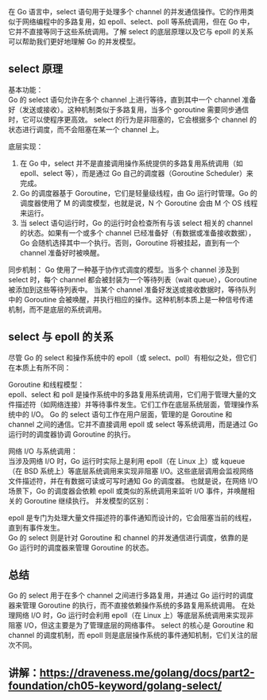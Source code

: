   在 Go 语言中，select 语句用于处理多个 channel 的并发通信操作。它的作用类似于网络编程中的多路复用，如 epoll、select、poll 等系统调用，但在 Go 中，它并不直接等同于这些系统调用。了解 select 的底层原理以及它与 epoll 的关系可以帮助我们更好地理解 Go 的并发模型。

## select 原理

基本功能：  
  Go 的 select 语句允许在多个 channel 上进行等待，直到其中一个 channel 准备好（发送或接收）。这种机制类似于多路复用，当多个 goroutine 需要同步通信时，它可以使程序更高效。
  select 的行为是非阻塞的，它会根据多个 channel 的状态进行调度，而不会阻塞在某一个 channel 上。  
  
底层实现：  
  1. 在 Go 中，select 并不是直接调用操作系统提供的多路复用系统调用（如 epoll、select 等），而是通过 Go 自己的调度器（Goroutine Scheduler）来完成。
  2. Go 的调度器基于 Goroutine，它们是轻量级线程，由 Go 运行时管理。Go 的调度器使用了 M 的调度模型，也就是说，N 个 Goroutine 会由 M 个 OS 线程来运行。
  3. 当 select 语句运行时，Go 的运行时会检查所有与该 select 相关的 channel 的状态。如果有一个或多个 channel 已经准备好（有数据或准备接收数据），Go 会随机选择其中一个执行。否则，Goroutine 将被挂起，直到有一个 channel 准备好时被唤醒。  

同步机制：
  Go 使用了一种基于协作式调度的模型。当多个 channel 涉及到 select 时，每个 channel 都会被封装为一个等待列表（wait queue），Goroutine 被添加到这些等待列表中。
当某个 channel 准备好发送或接收数据时，等待队列中的 Goroutine 会被唤醒，并执行相应的操作。这种机制本质上是一种信号传递机制，而不是底层的系统调用。

## select 与 epoll 的关系
尽管 Go 的 select 和操作系统中的 epoll（或 select、poll）有相似之处，但它们在本质上有所不同：

Goroutine 和线程模型：  
  epoll、select 和 poll 是操作系统中的多路复用系统调用，它们用于管理大量的文件描述符（如网络连接）并等待事件发生。它们工作在底层系统层面，管理操作系统中的 I/O。
  Go 的 select 语句工作在用户层面，管理的是 Goroutine 和 channel 之间的通信。它并不直接调用 epoll 或 select 等系统调用，而是通过 Go 运行时的调度器协调 Goroutine 的执行。

网络 I/O 与系统调用：  
  当涉及网络 I/O 时，Go 运行时实际上是利用 epoll（在 Linux 上）或 kqueue（在 BSD 系统上）等底层系统调用来实现非阻塞 I/O。这些底层调用会监视网络文件描述符，并在有数据可读或可写时通知 Go 的调度器。
  也就是说，在网络 I/O 场景下，Go 的调度器会依赖 epoll 或类似的系统调用来监听 I/O 事件，并唤醒相关的 Goroutine 继续执行。
  并发模型的区别：

epoll 是专门为处理大量文件描述符的事件通知而设计的，它会阻塞当前的线程，直到有事件发生。  
Go 的 select 则是针对 Goroutine 和 channel 的并发通信进行调度，依靠的是 Go 运行时的调度器来管理 Goroutine 的状态。  

## 总结
Go 的 select 用于在多个 channel 之间进行多路复用，并通过 Go 运行时的调度器来管理 Goroutine 的执行，而不直接依赖操作系统的多路复用系统调用。
在处理网络 I/O 时，Go 运行时会利用 epoll（在 Linux 上）等底层系统调用来实现非阻塞 I/O，但这主要是为了管理底层的网络事件。
select 的核心是 Goroutine 和 channel 的调度机制，而 epoll 则是底层操作系统的事件通知机制，它们关注的层次不同。


## 讲解：https://draveness.me/golang/docs/part2-foundation/ch05-keyword/golang-select/

